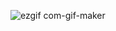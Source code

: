 
![ezgif com-gif-maker](https://user-images.githubusercontent.com/89863498/187901181-63124883-39ab-4e2a-855c-8f02e8bee4b7.gif)
